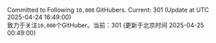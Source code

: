 Committed to Following `10,000` GitHubers. Current: <!-- FOLLOWING_COUNT -->301<!-- FOLLOWING_COUNT --> (Update at UTC <!-- LAST_UPDATED -->2025-04-24 16:49:00<!-- LAST_UPDATED -->)<br>
致力于关注`10,000`个GitHuber。当前：<!-- FOLLOWING_COUNT -->301<!-- FOLLOWING_COUNT --> (更新于北京时间 <!-- LAST_UPDATED_CST -->2025-04-25 00:49:00<!-- LAST_UPDATED_CST -->)
